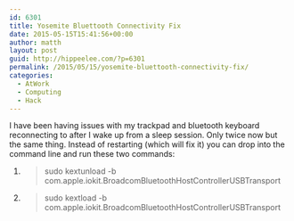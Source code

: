 ```yaml
---
id: 6301
title: Yosemite Bluettooth Connectivity Fix
date: 2015-05-15T15:41:56+00:00
author: matth
layout: post
guid: http://hippeelee.com/?p=6301
permalink: /2015/05/15/yosemite-bluettooth-connectivity-fix/
categories:
  - AtWork
  - Computing
  - Hack
---
```

I have been having issues with my trackpad and bluetooth keyboard reconnecting to after I wake up from a sleep session. Only twice now but the same thing. Instead of restarting (which will fix it) you can drop into the command line and run these two commands:

  1. > sudo kextunload -b com.apple.iokit.BroadcomBluetoothHostControllerUSBTransport

  2. > sudo kextload -b com.apple.iokit.BroadcomBluetoothHostControllerUSBTransport